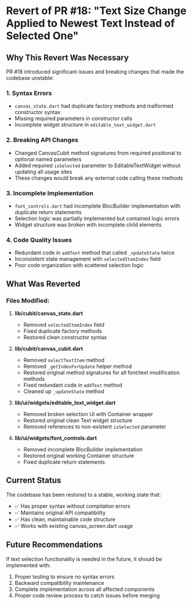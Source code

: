 # Revert of PR #18: "Text Size Change Applied to Newest Text Instead of Selected One"

## Why This Revert Was Necessary

PR #18 introduced significant issues and breaking changes that made the codebase unstable:

### 1. **Syntax Errors**
- `canvas_state.dart` had duplicate factory methods and malformed constructor syntax
- Missing required parameters in constructor calls
- Incomplete widget structure in `editable_text_widget.dart`

### 2. **Breaking API Changes**
- Changed CanvasCubit method signatures from required positional to optional named parameters
- Added required `isSelected` parameter to EditableTextWidget without updating all usage sites
- These changes would break any external code calling these methods

### 3. **Incomplete Implementation**
- `font_controls.dart` had incomplete BlocBuilder implementation with duplicate return statements
- Selection logic was partially implemented but contained logic errors
- Widget structure was broken with incomplete child elements

### 4. **Code Quality Issues**
- Redundant code in `addText` method that called `_updateState` twice
- Inconsistent state management with `selectedItemIndex` field
- Poor code organization with scattered selection logic

## What Was Reverted

### Files Modified:
1. **lib/cubit/canvas_state.dart**
   - Removed `selectedItemIndex` field
   - Fixed duplicate factory methods
   - Restored clean constructor syntax

2. **lib/cubit/canvas_cubit.dart**
   - Removed `selectTextItem` method
   - Removed `_getIndexForUpdate` helper method
   - Restored original method signatures for all font/text modification methods
   - Fixed redundant code in `addText` method
   - Cleaned up `_updateState` method

3. **lib/ui/widgets/editable_text_widget.dart**
   - Removed broken selection UI with Container wrapper
   - Restored original clean Text widget structure
   - Removed references to non-existent `isSelected` parameter

4. **lib/ui/widgets/font_controls.dart**
   - Removed incomplete BlocBuilder implementation
   - Restored original working Container structure
   - Fixed duplicate return statements

## Current Status

The codebase has been restored to a stable, working state that:
- ✅ Has proper syntax without compilation errors
- ✅ Maintains original API compatibility
- ✅ Has clean, maintainable code structure
- ✅ Works with existing canvas_screen.dart usage

## Future Recommendations

If text selection functionality is needed in the future, it should be implemented with:
1. Proper testing to ensure no syntax errors
2. Backward compatibility maintenance
3. Complete implementation across all affected components
4. Proper code review process to catch issues before merging